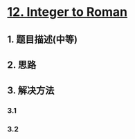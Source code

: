 # [12. Integer to Roman](https://leetcode-cn.com/problems/integer-to-roman/)

## 1. 题目描述(中等)

## 2. 思路

## 3. 解决方法

### 3.1 


### 3.2 


